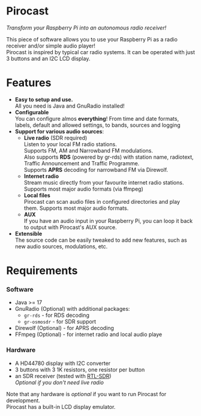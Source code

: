 # Pirocast
*Transform your Raspberry Pi into an autonomous radio receiver!*  
  
This piece of software allows you to use your Raspberry Pi as a radio receiver and/or simple audio player!  
Pirocast is inspired by typical car radio systems. It can be operated with just 3 buttons and an I2C LCD display.

# Features
- **Easy to setup and use.**  
All you need is Java and GnuRadio installed!
- **Configurable**  
You can configure almos **everything**! From time and date formats, labels, default and allowed settings, to bands, sources and logging
- **Support for various audio sources**:
  - **Live radio** (SDR required)  
  Listen to your local FM radio stations.  
  Supports FM, AM and Narrowband FM modulations.  
  Also supports **RDS** (powered by gr-rds) with station name, radiotext, Traffic Announcement and Traffic Programme.  
  Supports **APRS** decoding for narrowband FM via Direwolf.
  - **Internet radio**  
  Stream music directly from your favourite internet radio stations. Supports most major audio formats (via ffmpeg)
  - **Local files**  
  Pirocast can scan audio files in configured directories and play them. Supports most major audio formats.
  - **AUX**  
  If you have an audio input in your Raspberry Pi, you can loop it back to output with Pirocast's AUX source.
- **Extensible**  
The source code can be easily tweaked to add new features, such as new audio sources, modulations, etc.

# Requirements
### Software
- Java >= 17
- GnuRadio (Optional) with additional packages:
  - `gr-rds` - for RDS decoding
  - `gr-osmosdr` - for SDR support  
- Direwolf (Optional) - for APRS decoding
- FFmpeg (Optional) - for internet radio and local audio playe

### Hardware
- A HD44780 display with I2C converter
- 3 buttons with 3 1K resistors, one resistor per button
- an SDR receiver (tested with [RTL-SDR](https://www.rtl-sdr.com/))  
*Optional if you don't need live radio*

Note that any hardware is *optional* if you want to run Pirocast for development.  
Pirocast has a built-in LCD display emulator.